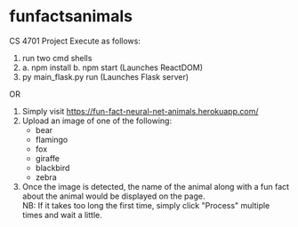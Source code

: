 # funfactsanimals
CS 4701 Project
Execute as follows:
1. run two cmd shells
2. a. npm install
   b. npm start (Launches ReactDOM)
3. py main_flask.py run (Launches Flask server)

OR
1. Simply visit https://fun-fact-neural-net-animals.herokuapp.com/ 
2. Upload an image of one of the following:
   - bear
   - flamingo
   - fox
   - giraffe
   - blackbird
   - zebra<br />
3. Once the image is detected, the name of the animal along with a fun fact about the animal would be displayed on the page.<br />
NB: If it takes too long the first time, simply click "Process" multiple times and wait a little.
